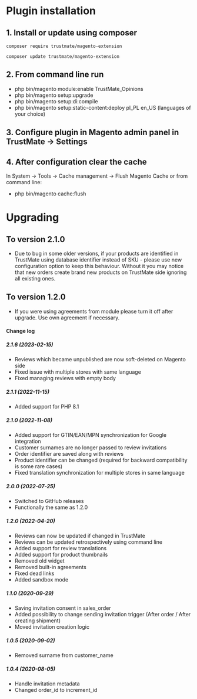 # Plugin installation

## 1. Install or update using composer

`composer require trustmate/magento-extension`

`composer update trustmate/magento-extension`

## 2. From command line run
  * php bin/magento module:enable TrustMate_Opinions
  * php bin/magento setup:upgrade
  * php bin/magento setup:di:compile
  * php bin/magento setup:static-content:deploy pl_PL en_US (languages of your choice)

## 3. Configure plugin in Magento admin panel in TrustMate → Settings

## 4. After configuration clear the cache

In System → Tools → Cache management → Flush Magento Cache or from command line:
  * php bin/magento cache:flush


# Upgrading


## To version 2.1.0

* Due to bug in some older versions, if your products are identified in TrustMate using database identifier instead of SKU - please use new configuration option to keep this behaviour. Without it you may notice that new orders create brand new products on TrustMate side ignoring all existing ones.

## To version 1.2.0

* If you were using agreements from module please turn it off after upgrade. Use own agreement if necessary.

#### Change log

##### 2.1.6 (2023-02-15)
- Reviews which became unpublished are now soft-deleted on Magento side
- Fixed issue with multiple stores with same language
- Fixed managing reviews with empty body

##### 2.1.1 (2022-11-15)
- Added support for PHP 8.1

##### 2.1.0 (2022-11-08)
- Added support for GTIN/EAN/MPN synchronization for Google integration
- Customer surnames are no longer passed to review invitations
- Order identifier are saved along with reviews
- Product identifier can be changed (required for backward compatibility is some rare cases)
- Fixed translation synchronization for multiple stores in same language

##### 2.0.0 (2022-07-25)
- Switched to GitHub releases
- Functionally the same as 1.2.0

##### 1.2.0 (2022-04-20)
- Reviews can now be updated if changed in TrustMate
- Reviews can be updated retrospectively using command line
- Added support for review translations
- Added support for product thumbnails
- Removed old widget
- Removed built-in agreements
- Fixed dead links
- Added sandbox mode

##### 1.1.0 (2020-09-29)
- Saving invitation consent in sales_order
- Added possibility to change sending invitation trigger (After order / After creating shipment)
- Moved invitation creation logic

##### 1.0.5 (2020-09-02)
- Removed surname from customer_name

##### 1.0.4 (2020-08-05)
- Handle invitation metadata
- Changed order_id to increment_id




